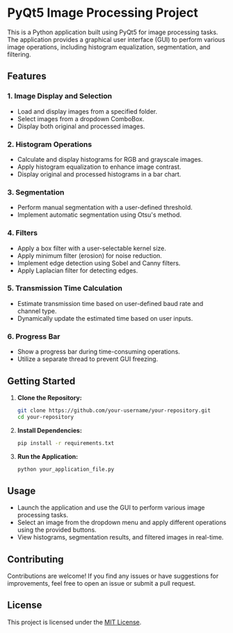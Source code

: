 # PyQt5 Image Processing Project

This is a Python application built using PyQt5 for image processing tasks. The application provides a graphical user interface (GUI) to perform various image operations, including histogram equalization, segmentation, and filtering.

## Features

### 1. Image Display and Selection
- Load and display images from a specified folder.
- Select images from a dropdown ComboBox.
- Display both original and processed images.

### 2. Histogram Operations
- Calculate and display histograms for RGB and grayscale images.
- Apply histogram equalization to enhance image contrast.
- Display original and processed histograms in a bar chart.

### 3. Segmentation
- Perform manual segmentation with a user-defined threshold.
- Implement automatic segmentation using Otsu's method.

### 4. Filters
- Apply a box filter with a user-selectable kernel size.
- Apply minimum filter (erosion) for noise reduction.
- Implement edge detection using Sobel and Canny filters.
- Apply Laplacian filter for detecting edges.

### 5. Transmission Time Calculation
- Estimate transmission time based on user-defined baud rate and channel type.
- Dynamically update the estimated time based on user inputs.

### 6. Progress Bar
- Show a progress bar during time-consuming operations.
- Utilize a separate thread to prevent GUI freezing.

## Getting Started

1. **Clone the Repository:**
    ```bash
    git clone https://github.com/your-username/your-repository.git
    cd your-repository
    ```

2. **Install Dependencies:**
    ```bash
    pip install -r requirements.txt
    ```

3. **Run the Application:**
    ```bash
    python your_application_file.py
    ```

## Usage

- Launch the application and use the GUI to perform various image processing tasks.
- Select an image from the dropdown menu and apply different operations using the provided buttons.
- View histograms, segmentation results, and filtered images in real-time.

## Contributing

Contributions are welcome! If you find any issues or have suggestions for improvements, feel free to open an issue or submit a pull request.

## License

This project is licensed under the [MIT License](LICENSE).
